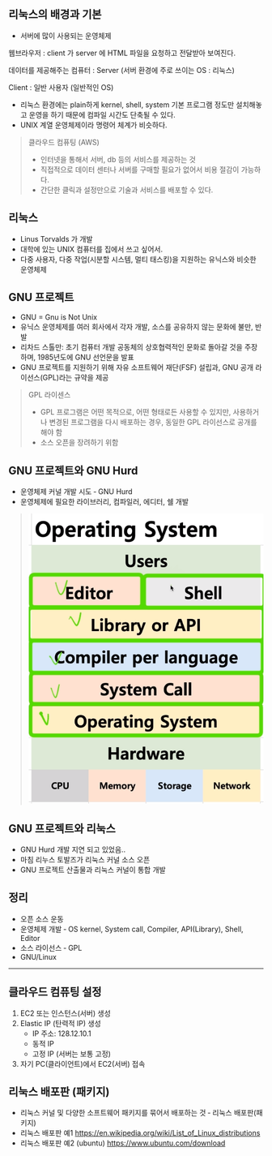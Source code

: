 ## 리눅스의 배경과 기본

- 서버에 많이 사용되는 운영체제

웹브라우저 : client 가 server 에 HTML 파일을 요청하고 전달받아 보여진다.

데이터를 제공해주는 컴퓨터 : Server (서버 환경에 주로 쓰이는 OS : 리눅스)

Client : 일반 사용자 (일반적인 OS)

- 리눅스 환경에는 plain하게 kernel, shell, system 기본 프로그램 정도만 설치해놓고 운영을 하기 때문에 컴파일 시간도 단축될 수 있다.
- UNIX 계열 운영체제이라 명령어 체계가 비슷하다.

>  클라우드 컴퓨팅 (AWS)
>
> - 인터넷을 통해서 서버, db 등의 서비스를 제공하는 것
> - 직접적으로 데이터 센터나 서버를 구매할 필요가 없어서 비용 절감이 가능하다.
> - 간단한 클릭과 설정만으로 기술과 서비스를 배포할 수 있다.

## 리눅스

- Linus Torvalds 가 개발
- 대학에 있는 UNIX 컴퓨터를 집에서 쓰고 싶어서.
- 다중 사용자, 다중 작업(시분할 시스템, 멀티 태스킹)을 지원하는 유닉스와 비슷한 운영체제

## GNU 프로젝트

- GNU = Gnu is Not Unix
- 유닉스 운영체제를 여러 회사에서 각자 개발, 소스를 공유하지 않는 문화에 불만, 반발
- 리차드 스톨만: 초기 컴퓨터 개발 공동체의 상호협력적인 문화로 돌아갈 것을 주장하며, 1985년도에 GNU 선언문을 발표 
- GNU 프로젝트를 지원하기 위해 자유 소프트웨어 재단(FSF) 설립과, GNU 공개 라이선스(GPL)라는 규약을 제공

> GPL 라이센스
>
> - GPL 프로그램은 어떤 목적으로, 어떤 형태로든 사용할 수 있지만, 사용하거나 변경된 프로그램을 다시 배포하는 경우, 동일한 GPL 라이선스로 공개를 해야 함 
> - 소스 오픈을 장려하기 위함

## GNU 프로젝트와 GNU Hurd 

- 운영체제 커널 개발 시도 ‑ GNU Hurd 
- 운영체제에 필요한 라이브러리, 컴파일러, 에디터, 쉘 개발

> ![](.\img\1.png)

## GNU 프로젝트와 리눅스 

- GNU Hurd 개발 지연 되고 있었음..
- 마침 리누스 토발즈가 리눅스 커널 소스 오픈 
- GNU 프로젝트 산출물과 리눅스 커널이 통합 개발

## 정리 

- 오픈 소스 운동 
- 운영체제 개발 ‑ OS kernel, System call, Compiler, API(Library), Shell, Editor 
- 소스 라이선스 ‑ GPL 
- GNU/Linux

---

## 클라우드 컴퓨팅 설정

1. EC2 또는 인스턴스(서버) 생성 
2. Elastic IP (탄력적 IP) 생성 
   - IP 주소: 128.12.10.1 
   - 동적 IP 
   - 고정 IP (서버는 보통 고정)
3. 자기 PC(클라이언트)에서 EC2(서버) 접속

## 리눅스 배포판 (패키지) 

- 리눅스 커널 및 다양한 소프트웨어 패키지를 묶어서 배포하는 것 ‑ 리눅스 배포판(패키지) 
- 리눅스 배포판 예1 https://en.wikipedia.org/wiki/List_of_Linux_distributions 
- 리눅스 배포판 예2 (ubuntu) https://www.ubuntu.com/download 